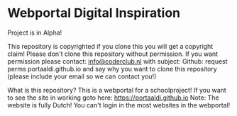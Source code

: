 # Webportal Digital Inspiration
Project is in Alpha!

This repository is copyrighted if you clone this you will get a copyright claim!
Please don't clone this repository without permission.
If you want permission please contact: info@coderclub.nl with subject: Github: request perms portaaldi.github.io
and say why you want to clone this repository (please include your email so we can contact you!)

What is this repository?
This is a webportal for a schoolproject!
If you want to see the site in working goto here: https://portaaldi.github.io
Note:
The website is fully Dutch! 
You can't login in the most websites in the webportal!
